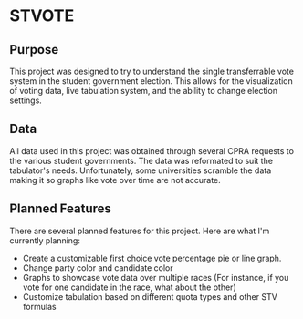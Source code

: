 # STVOTE

## Purpose

This project was designed to try to understand the single transferrable vote system in the student government election. This allows for the visualization of voting data, live tabulation system, and the ability to change election settings.

## Data

All data used in this project was obtained through several CPRA requests to the various student governments. The data was reformated to suit the tabulator's needs. Unfortunately, some universities scramble the data making it so graphs like vote over time are not accurate.

## Planned Features

There are several planned features for this project. Here are what I'm currently planning:

* Create a customizable first choice vote percentage pie or line graph.
* Change party color and candidate color
* Graphs to showcase vote data over multiple races (For instance, if you vote for one candidate in the race, what about the other)
* Customize tabulation based on different quota types and other STV formulas
